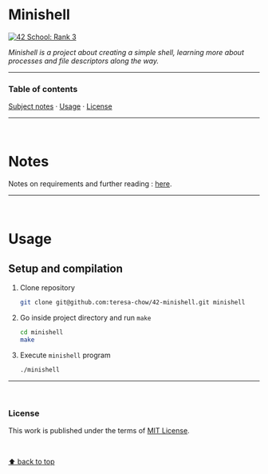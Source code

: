 # Minishell
[![42 School: Rank 3](https://img.shields.io/badge/42%20School-Rank%203-%2315bbbb)](https://www.42network.org/)

_Minishell is a project about creating a simple shell, learning more about processes and file descriptors along the way._

___


### Table of contents
[Subject notes](#subject-notes) · [Usage](#usage) · [License](#license)

___

</br>

# Notes

Notes on requirements and further reading : [here](https://github.com/teresa-chow/42-minishell/wiki).

___

</br>

# Usage
## Setup and compilation

1. Clone repository
    ```bash
    git clone git@github.com:teresa-chow/42-minishell.git minishell
    ```

2. Go inside project directory and run `make`
    ```bash
    cd minishell
    make
    ```

3. Execute `minishell` program
    ```bash
    ./minishell
    ```

___

</br>

### License
This work is published under the terms of [MIT License](./LICENSE).

</br>

[⬆ back to top](#minishell)
